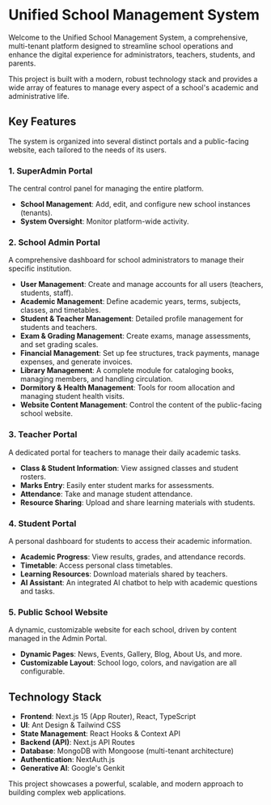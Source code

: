 
# Unified School Management System

Welcome to the Unified School Management System, a comprehensive, multi-tenant platform designed to streamline school operations and enhance the digital experience for administrators, teachers, students, and parents.

This project is built with a modern, robust technology stack and provides a wide array of features to manage every aspect of a school's academic and administrative life.

## Key Features

The system is organized into several distinct portals and a public-facing website, each tailored to the needs of its users.

### 1. SuperAdmin Portal
The central control panel for managing the entire platform.
-   **School Management**: Add, edit, and configure new school instances (tenants).
-   **System Oversight**: Monitor platform-wide activity.

### 2. School Admin Portal
A comprehensive dashboard for school administrators to manage their specific institution.
-   **User Management**: Create and manage accounts for all users (teachers, students, staff).
-   **Academic Management**: Define academic years, terms, subjects, classes, and timetables.
-   **Student & Teacher Management**: Detailed profile management for students and teachers.
-   **Exam & Grading Management**: Create exams, manage assessments, and set grading scales.
-   **Financial Management**: Set up fee structures, track payments, manage expenses, and generate invoices.
-   **Library Management**: A complete module for cataloging books, managing members, and handling circulation.
-   **Dormitory & Health Management**: Tools for room allocation and managing student health visits.
-   **Website Content Management**: Control the content of the public-facing school website.

### 3. Teacher Portal
A dedicated portal for teachers to manage their daily academic tasks.
-   **Class & Student Information**: View assigned classes and student rosters.
-   **Marks Entry**: Easily enter student marks for assessments.
-   **Attendance**: Take and manage student attendance.
-   **Resource Sharing**: Upload and share learning materials with students.

### 4. Student Portal
A personal dashboard for students to access their academic information.
-   **Academic Progress**: View results, grades, and attendance records.
-   **Timetable**: Access personal class timetables.
-   **Learning Resources**: Download materials shared by teachers.
-   **AI Assistant**: An integrated AI chatbot to help with academic questions and tasks.

### 5. Public School Website
A dynamic, customizable website for each school, driven by content managed in the Admin Portal.
-   **Dynamic Pages**: News, Events, Gallery, Blog, About Us, and more.
-   **Customizable Layout**: School logo, colors, and navigation are all configurable.

## Technology Stack

-   **Frontend**: Next.js 15 (App Router), React, TypeScript
-   **UI**: Ant Design & Tailwind CSS
-   **State Management**: React Hooks & Context API
-   **Backend (API)**: Next.js API Routes
-   **Database**: MongoDB with Mongoose (multi-tenant architecture)
-   **Authentication**: NextAuth.js
-   **Generative AI**: Google's Genkit

This project showcases a powerful, scalable, and modern approach to building complex web applications.
